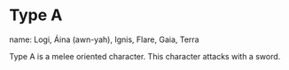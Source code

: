 # Type A

name: Logi, Áina (awn-yah), Ignis, Flare, Gaia, Terra

Type A is a melee oriented character. This character attacks with a sword.